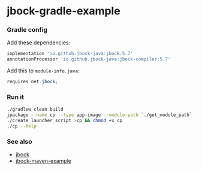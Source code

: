 # jbock-gradle-example

### Gradle config

Add these dependencies:

````groovy
implementation 'io.github.jbock-java:jbock:5.7'
annotationProcessor 'io.github.jbock-java:jbock-compiler:5.7'
````

Add this to `module-info.java`:

````java
requires net.jbock;
````

### Run it

````sh
./gradlew clean build
jpackage --name cp --type app-image --module-path `./get_module_path` --module jbock.gradle.example/net.jbock.cp.CopyFile --dest build/out
./create_launcher_script >cp && chmod +x cp
./cp --help
````


### See also

* [jbock](https://github.com/jbock-java/jbock)
* [jbock-maven-example](https://github.com/jbock-java/jbock-maven-example)

